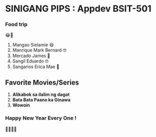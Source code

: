 # SINIGANG PIPS : Appdev BSIT-501
### Food trip
😂🖤
1. Mangao Sielamie 😆
2. Manrique Mark Bernard 🤓
3. Mercado James 🤹
4. Sangil Eduardo 🤓
5. Sangarios Erica Mae 🙉

## Favorite Movies/Series
1. **Alikabok sa ilalim ng dagat**
2. **Bata Bata Paano ka Ginawa**
3. **Wowoin**

### Happy New Year Every One ! 
🥊🥊🥊💌
